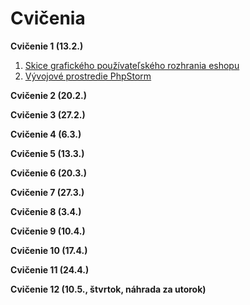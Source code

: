 # Cvičenia

**Cvičenie 1 (13.2.)**

1. [Skice grafického používateľského rozhrania eshopu](1-c/skice-grafickeho-pouzivatelskeho-rozhrania-eshopu)
2. [Vývojové prostredie PhpStorm](1-c/vyvojove-prostredie-phpstorm)

**Cvičenie 2 (20.2.)**

**Cvičenie 3 (27.2.)**

**Cvičenie 4 (6.3.)**

**Cvičenie 5 (13.3.)**

**Cvičenie 6 (20.3.)**

**Cvičenie 7 (27.3.)**

**Cvičenie 8 (3.4.)**

**Cvičenie 9 (10.4.)**

**Cvičenie 10 (17.4.)**

**Cvičenie 11 (24.4.)**

**Cvičenie 12 (10.5., štvrtok, náhrada za utorok)**





